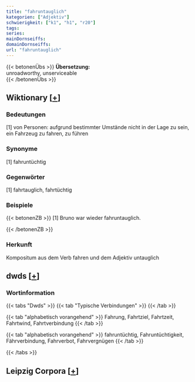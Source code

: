 ```yaml
---
title: "fahruntauglich"
kategorien: ["Adjektiv"]
schwierigkeit: ["k1", "h1", "r20"]
tags:
series:
mainDornseiffs:
domainDornseiffs:
url: "fahruntauglich"
---
```


{{< betonenÜbs >}}
**Übersetzung:**  
unroadworthy, unserviceable  
{{< /betonenÜbs >}}

## Wiktionary [[+](https://de.wiktionary.org/wiki/fahruntauglich)]

### Bedeutungen
[1] von Personen: aufgrund bestimmter Umstände nicht in der Lage zu sein, ein Fahrzeug zu fahren, zu führen  

### Synonyme
[1] fahruntüchtig  

### Gegenwörter
[1] fahrtauglich, fahrtüchtig  

### Beispiele
{{< betonenZB >}}
[1] Bruno war wieder fahruntauglich.  

{{< /betonenZB >}}
### Herkunft
Kompositum aus dem Verb fahren und dem Adjektiv untauglich  



## dwds [[+](https://www.dwds.de/wb/fahruntauglich)]

### Wortinformation
{{< tabs "Dwds" >}}
{{< tab "Typische Verbindungen" >}}
{{< /tab >}}

{{< tab "alphabetisch vorangehend" >}}
Fahrung, Fahrtziel, Fahrtzeit, Fahrtwind, Fahrtverbindung
{{< /tab >}}

{{< tab "alphabetisch vorangehend" >}}
fahruntüchtig, Fahruntüchtigkeit, Fährverbindung, Fahrverbot, Fahrvergnügen
{{< /tab >}}

{{< /tabs >}}

## Leipzig Corpora [[+](https://corpora.uni-leipzig.de/en/res?word=fahruntauglich&corpusId=deu_newscrawl-public_2018)]

